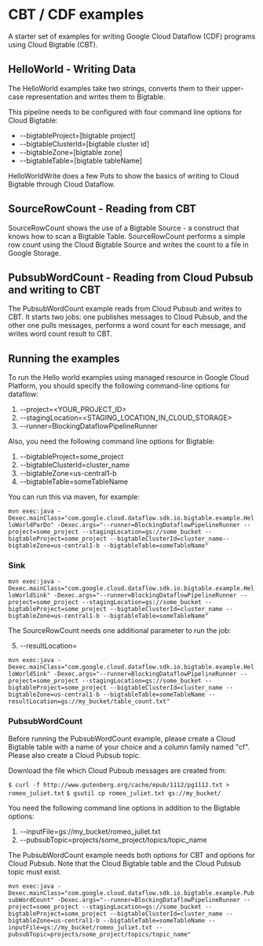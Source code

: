 # CBT / CDF examples

A starter set of examples for writing Google Cloud Dataflow (CDF) programs using Cloud Bigtable (CBT).

## HelloWorld - Writing Data

The HelloWorld examples take two strings, converts them to their upper-case representation and writes
them to Bigtable.

This pipeline needs to be configured with four command line options for Cloud Bigtable:

 * --bigtableProject=[bigtable project]
 * --bigtableClusterId=[bigtable cluster id]
 * --bigtableZone=[bigtable zone]
 * --bigtableTable=[bigtable tableName]

HelloWorldWrite does a few Puts to show the basics of writing to Cloud Bigtable through Cloud Dataflow.

## SourceRowCount - Reading from CBT

SourceRowCount shows the use of a Bigtable Source - a construct that knows how to scan a Bigtable Table.  SourceRowCount performs a simple row count using the Cloud Bigtable Source and writes the count to a file in Google Storage.

## PubsubWordCount - Reading from Cloud Pubsub and writing to CBT

The PubsubWordCount example reads from Cloud Pubsub and writes to CBT. It starts two jobs: one publishes messages to Cloud Pubsub, and the other one pulls messages, performs a word count for each message, and writes word count result to CBT. 

## Running the examples

To run the Hello world examples using managed resource in Google Cloud Platform, you should specify
the following command-line options for dataflow:

1. --project=<YOUR_PROJECT_ID>
2. --stagingLocation=<STAGING_LOCATION_IN_CLOUD_STORAGE> 
3. --runner=BlockingDataflowPipelineRunner

Also, you need the following command line options for Bigtable:

1. --bigtableProject=some_project 
2. --bigtableClusterId=cluster_name 
3. --bigtableZone=us-central1-b
4. --bigtableTable=someTableName

You can run this via maven, for example:

`mvn exec:java -Dexec.mainClass="com.google.cloud.dataflow.sdk.io.bigtable.example.HelloWorldParDo" -Dexec.args="--runner=BlockingDataflowPipelineRunner --project=some_project --stagingLocation=gs://some_bucket --bigtableProject=some_project --bigtableClusterId=cluster_name--bigtableZone=us-central1-b --bigtableTable=someTableName"`

### Sink

`mvn exec:java -Dexec.mainClass="com.google.cloud.dataflow.sdk.io.bigtable.example.HelloWorldSink" -Dexec.args="--runner=BlockingDataflowPipelineRunner --project=some_project --stagingLocation=gs://some_bucket --bigtableProject=some_project --bigtableClusterId=cluster_name --bigtableZone=us-central1-b --bigtableTable=someTableName"`

The SourceRowCount needs one additional parameter to run the job:

5. --resultLocation=<A text-file name in Google storage>

`mvn exec:java -Dexec.mainClass="com.google.cloud.dataflow.sdk.io.bigtable.example.HelloWorldSink" -Dexec.args="--runner=BlockingDataflowPipelineRunner --project=some_project --stagingLocation=gs://some_bucket --bigtableProject=some_project --bigtableClusterId=cluster_name --bigtableZone=us-central1-b --bigtableTable=someTableName --resultLocation=gs://my_bucket/table_count.txt"`

### PubsubWordCount

Before running the PubsubWordCount example, please create a Cloud Bigtable table with a name of your choice and a column family named "cf". Please also create a Cloud Pubsub topic.

Download the file which Cloud Pubsub messages are created from:

`$ curl -f http://www.gutenberg.org/cache/epub/1112/pg1112.txt > romeo_juliet.txt`
`$ gsutil cp romeo_juliet.txt gs://my_bucket/`

You need the following command line options in addition to the Bigtable options:

1. --inputFile=gs://my_bucket/romeo_juliet.txt
2. --pubsubTopic=projects/some_project/topics/topic_name

The PubsubWordCount example needs both options for CBT and options for Cloud Pubsub. Note that the Cloud Bigtable table and the Cloud Pubsub topic must exist. 

`mvn exec:java -Dexec.mainClass="com.google.cloud.dataflow.sdk.io.bigtable.example.PubsubWordCount" -Dexec.args="--runner=BlockingDataflowPipelineRunner --project=some_project --stagingLocation=gs://some_bucket --bigtableProject=some_project --bigtableClusterId=cluster_name --bigtableZone=us-central1-b --bigtableTable=someTableName --inputFile=gs://my_bucket/romeo_juliet.txt --pubsubTopic=projects/some_project/topics/topic_name"`
